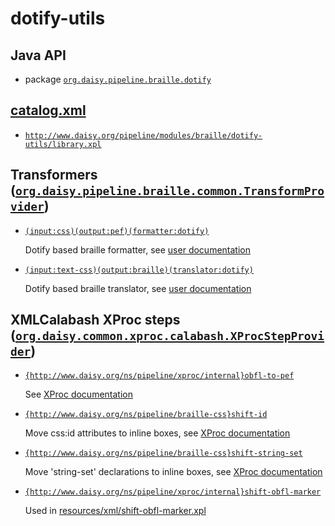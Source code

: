 # dotify-utils

## Java API

- package [`org.daisy.pipeline.braille.dotify`](java/org/daisy/pipeline/braille/dotify/)

## [catalog.xml](resources/META-INF/catalog.xml)

- [`http://www.daisy.org/pipeline/modules/braille/dotify-utils/library.xpl`](resources/xml/library.xpl)

## Transformers ([`org.daisy.pipeline.braille.common.TransformProvider`](http://daisy.github.io/pipeline/api/org/daisy/pipeline/braille/common/TransformProvider.html))

- [`(input:css)(output:pef)(formatter:dotify)`](java/org/daisy/pipeline/braille/dotify/impl/DotifyCSSStyledDocumentTransform.java)

  Dotify based braille formatter, see [user documentation](../../doc/)
  
- [`(input:text-css)(output:braille)(translator:dotify)`](java/org/daisy/pipeline/braille/dotify/impl/DotifyTranslatorImpl.java)

  Dotify based braille translator, see [user documentation](../../doc/)

## XMLCalabash XProc steps ([`org.daisy.common.xproc.calabash.XProcStepProvider`](http://daisy.github.io/pipeline/api/org/daisy/common/xproc/calabash/XProcStepProvider.html))

- [`{http://www.daisy.org/ns/pipeline/xproc/internal}obfl-to-pef`](java/org/daisy/pipeline/braille/dotify/calabash/impl/OBFLToPEFStep.java)

  See [XProc documentation](resources/xml/library.xpl)

- [`{http://www.daisy.org/ns/pipeline/braille-css}shift-id`](java/org/daisy/pipeline/braille/css/calabash/impl/CssShiftIdStep.java)

  Move css:id attributes to inline boxes, see [XProc documentation](resources/xml/shift-id.xpl)

- [`{http://www.daisy.org/ns/pipeline/braille-css}shift-string-set`](java/org/daisy/pipeline/braille/css/calabash/impl/CssShiftStringSetStep.java)

  Move 'string-set' declarations to inline boxes, see [XProc documentation](resources/xml/shift-string-set.xpl)

- [`{http://www.daisy.org/ns/pipeline/xproc/internal}shift-obfl-marker`](java/org/daisy/pipeline/braille/dotify/calabash/impl/ShiftObflMarkerStep.java)

  Used in [resources/xml/shift-obfl-marker.xpl](resources/xml/shift-obfl-marker.xpl)


[Dotify]: https://github.com/mtmse/dotify.formatter.impl

<link rev="dp2:doc" href="./"/>
<link rev="dp2:doc" href="java/org/daisy/pipeline/braille/dotify/impl/DotifyCSSStyledDocumentTransform.java"/>
<link rev="dp2:doc" href="java/org/daisy/pipeline/braille/dotify/impl/DotifyTranslatorImpl.java"/>
<link rev="dp2:doc" href="java/org/daisy/pipeline/braille/dotify/impl/DotifyHyphenatorImpl.java"/>
<link rev="dp2:doc" href="java/org/daisy/pipeline/braille/dotify/calabash/impl/OBFLToPEFStep.java"/>
<link rev="dp2:doc" href="java/org/daisy/pipeline/braille/dotify/calabash/impl/FileToOBFLStep.java"/>
<link rev="dp2:doc" href="java/org/daisy/pipeline/braille/dotify/calabash/impl/ShiftIdStep.java"/>
<link rev="dp2:doc" href="java/org/daisy/pipeline/braille/dotify/calabash/impl/ShiftStringSetStep.java"/>
<link rel="rdf:type" href="http://www.daisy.org/ns/pipeline/apidoc"/>
